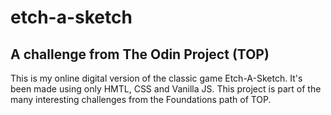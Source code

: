 # etch-a-sketch
## A challenge from The Odin Project (TOP)
This is my online digital version of the classic game Etch-A-Sketch. It's been made using only HMTL, CSS and Vanilla JS. This project is part of the many interesting challenges from the Foundations path of TOP.
